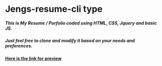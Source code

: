 
# Jengs-resume-cli type

#####  This is My Resume / Porfolio coded using HTML, CSS, Jquery and basic JS.

##### Just feel free to clone and modify it based on your needs and preferences.

#### [Here is the link for preview](https://rockstartraders.github.io/jengs-resume-cli-type/)
